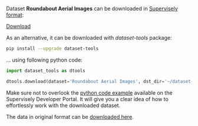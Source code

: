 Dataset **Roundabout Aerial Images** can be downloaded in [Supervisely format](https://developer.supervisely.com/api-references/supervisely-annotation-json-format):

 [Download](https://assets.supervisely.com/supervisely-supervisely-assets-public/teams_storage/g/y/5A/4KZL5Foi3RItbm4va03k3fWmVs4GV7O3ZFlg0oiaxXMDA4YZmha2FSR9FtThyE06Whr9SesZBROW8XPj8KXictBZmJhU90KbrX3ph3rxG3aoPafBeiHKASQunBzy.tar)

As an alternative, it can be downloaded with *dataset-tools* package:
``` bash
pip install --upgrade dataset-tools
```

... using following python code:
``` python
import dataset_tools as dtools

dtools.download(dataset='Roundabout Aerial Images', dst_dir='~/dataset-ninja/')
```
Make sure not to overlook the [python code example](https://developer.supervisely.com/getting-started/python-sdk-tutorials/iterate-over-a-local-project) available on the Supervisely Developer Portal. It will give you a clear idea of how to effortlessly work with the downloaded dataset.

The data in original format can be [downloaded here](https://www.kaggle.com/datasets/javiersanchezsoriano/roundabout-aerial-images-for-vehicle-detection/download?datasetVersionNumber=2).